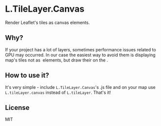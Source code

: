 # L.TileLayer.Canvas
Render Leaflet's tiles as canvas elements.

## Why?
If your project has a lot of layers, sometimes performance issues related to GPU may occurred. In our case the easiest way to avoid them is displaying map's tiles not as <img> elements, but draw their on the <canvas>.

## How to use it?
It's very simple - include `L.TileLayer.Canvas`'s .js file and on your map use `L.tileLayer.canvas` instead of `L.tileLayer`. That's it!

## License
MIT